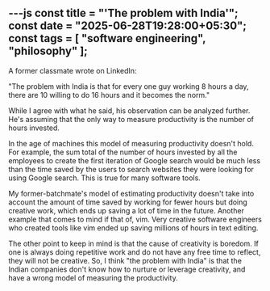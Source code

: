 ---js
const title = "'The problem with India'";
const date = "2025-06-28T19:28:00+05:30";
const tags = [ "software engineering", "philosophy" ];
---

A former classmate wrote on LinkedIn:

"The problem with India is that for every one guy  working 8 hours a day, there
are 10 willing to do 16 hours and it becomes the norm."

While I agree with what he said, his observation can be analyzed further.  He's
assuming that the only way to measure productivity is the number of hours
invested.

In the age of machines this model of measuring productivity doesn't hold.  For
example, the sum total of the number of hours invested by all the employees to
create the first iteration of Google search would be much less than the time
saved by the users to search websites they were looking for using Google search.
This is true for many software tools.

My former-batchmate's model of estimating productivity doesn't take into
account the amount of time saved by working for fewer hours but doing creative
work, which ends up saving a lot of time in the future. Another example that
comes to mind if that of, vim. Very creative software engineers who created
tools like vim ended up saving millions of hours in text editing.

The other point to keep in mind is that the cause of creativity is boredom.  If
one is always doing repetitive work and do not have any free time to reflect,
they will not be creative. So, I think "the problem with India" is that the
Indian companies don't know how to nurture or leverage creativity, and have a
wrong model of measuring the productivity.
